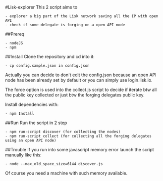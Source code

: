 #Lisk-explorer
This 2 script aims to 

    - explorer a big part of the Lisk network saving all the IP with open API
    - check if some delegate is forging on a open API node
    

##Prereq

    - nodeJS
    - npm

##Install
Clone the repository and cd into it:

    - cp config.sample.json in config.json

Actually you can decide to don't edit the config.json because an open API node has been already set by default or you can simply use login.lisk.io. 

The force option is used into the collect.js script to decide if iterate btw all the public key collected or just btw the forging delegates public key. 

Install dependencies with:

    - npm Install

##Run
Run the script in 2 step

    - npm run-script discover (for collecting the nodes)
    - npm run-script collect (for collecting all the forging delegates using an open API node)
    
##Trouble
If you run into some javascript memory error launch the script manually like this:

    - node --max_old_space_size=6144 discover.js
    
Of course you need a machine with such memory available. 
